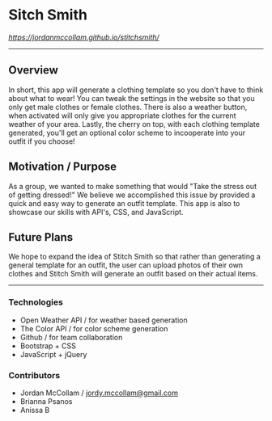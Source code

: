 # Sitch Smith

*https://jordanmccollam.github.io/stitchsmith/*

---

## Overview
In short, this app will generate a clothing template so you don't have to think about what to wear!
You can tweak the settings in the website so that you only get male clothes or female clothes. 
There is also a weather button, when activated will only give you appropriate clothes for the current weather of your area.
Lastly, the cherry on top, with each clothing template generated, you'll get an optional color scheme to incooperate into your outfit if you choose!

## Motivation / Purpose
As a group, we wanted to make something that would "Take the stress out of getting dressed!" We believe we accomplished this issue by provided a quick and easy way to generate an outfit template. This app is also to showcase our skills with API's, CSS, and JavaScript. 

## Future Plans
We hope to expand the idea of Stitch Smith so that rather than generating a general template for an outfit, the user can upload photos of their own clothes and Stitch Smith will generate an outfit based on their actual items.

---

### Technologies
* Open Weather API / for weather based generation
* The Color API / for color scheme generation
* Github / for team collaboration
* Bootstrap + CSS
* JavaScript + jQuery

### Contributors
* Jordan McCollam / <jordy.mccollam@gmail.com>
* Brianna Psanos
* Anissa B

